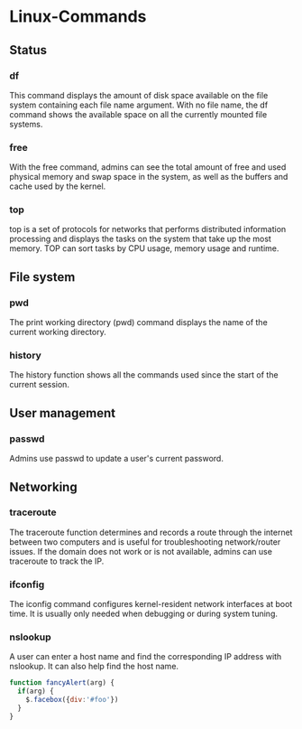 # Linux-Commands

## Status
### df
This command displays the amount of disk space available on the file system containing each file name argument. With no file name, the df command shows the available space on all the currently mounted file systems.
### free
With the free command, admins can see the total amount of free and used physical memory and swap space in the system, as well as the buffers and cache used by the kernel.
### top
top is a set of protocols for networks that performs distributed information processing and displays the tasks on the system that take up the most memory. TOP can sort tasks by CPU usage, memory usage and runtime.

## File system
### pwd
The print working directory (pwd) command displays the name of the current working directory.
### history
The history function shows all the commands used since the start of the current session.

## User management
### passwd
Admins use passwd to update a user's current password.

## Networking
### traceroute
The traceroute function determines and records a route through the internet between two computers and is useful for troubleshooting network/router issues. If the domain does not work or is not available, admins can use traceroute to track the IP.
### ifconfig
The iconfig command configures kernel-resident network interfaces at boot time. It is usually only needed when debugging or during system tuning.
### nslookup
A user can enter a host name and find the corresponding IP address with nslookup. It can also help find the host name.




```javascript
function fancyAlert(arg) {
  if(arg) {
    $.facebox({div:'#foo'})
  }
}
```
